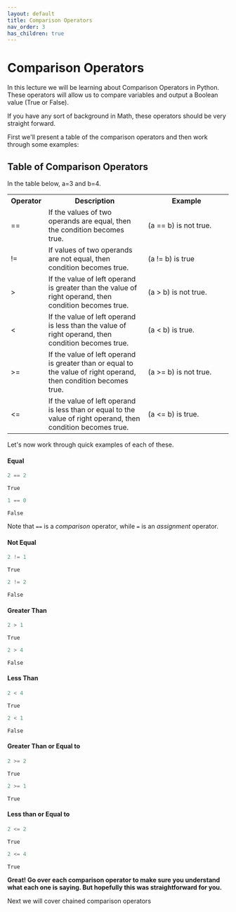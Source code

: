 ```yaml
---
layout: default
title: Comparison Operators
nav_order: 3
has_children: true
---
```


# Comparison Operators 

In this lecture we will be learning about Comparison Operators in Python. These operators will allow us to compare variables and output a Boolean value (True or False). 

If you have any sort of background in Math, these operators should be very straight forward.

First we'll present a table of the comparison operators and then work through some examples:

<h2> Table of Comparison Operators </h2><p>  In the table below, a=3 and b=4.</p>

<table class="table table-bordered">
<tr>
<th style="width:10%">Operator</th><th style="width:45%">Description</th><th>Example</th>
</tr>
<tr>
<td>==</td>
<td>If the values of two operands are equal, then the condition becomes true.</td>
<td> (a == b) is not true.</td>
</tr>
<tr>
<td>!=</td>
<td>If values of two operands are not equal, then condition becomes true.</td>
<td>(a != b) is true</td>
</tr>
<tr>
<td>&gt;</td>
<td>If the value of left operand is greater than the value of right operand, then condition becomes true.</td>
<td> (a &gt; b) is not true.</td>
</tr>
<tr>
<td>&lt;</td>
<td>If the value of left operand is less than the value of right operand, then condition becomes true.</td>
<td> (a &lt; b) is true.</td>
</tr>
<tr>
<td>&gt;=</td>
<td>If the value of left operand is greater than or equal to the value of right operand, then condition becomes true.</td>
<td> (a &gt;= b) is not true. </td>
</tr>
<tr>
<td>&lt;=</td>
<td>If the value of left operand is less than or equal to the value of right operand, then condition becomes true.</td>
<td> (a &lt;= b) is true. </td>
</tr>
</table>

Let's now work through quick examples of each of these.

#### Equal


```python
2 == 2
```




    True




```python
1 == 0
```




    False



Note that <code>==</code> is a <em>comparison</em> operator, while <code>=</code> is an <em>assignment</em> operator.

#### Not Equal


```python
2 != 1
```




    True




```python
2 != 2
```




    False



#### Greater Than


```python
2 > 1
```




    True




```python
2 > 4
```




    False



#### Less Than


```python
2 < 4
```




    True




```python
2 < 1
```




    False



#### Greater Than or Equal to


```python
2 >= 2
```




    True




```python
2 >= 1
```




    True



#### Less than or Equal to


```python
2 <= 2
```




    True




```python
2 <= 4
```




    True



**Great! Go over each comparison operator to make sure you understand what each one is saying. But hopefully this was straightforward for you.**

Next we will cover chained comparison operators
